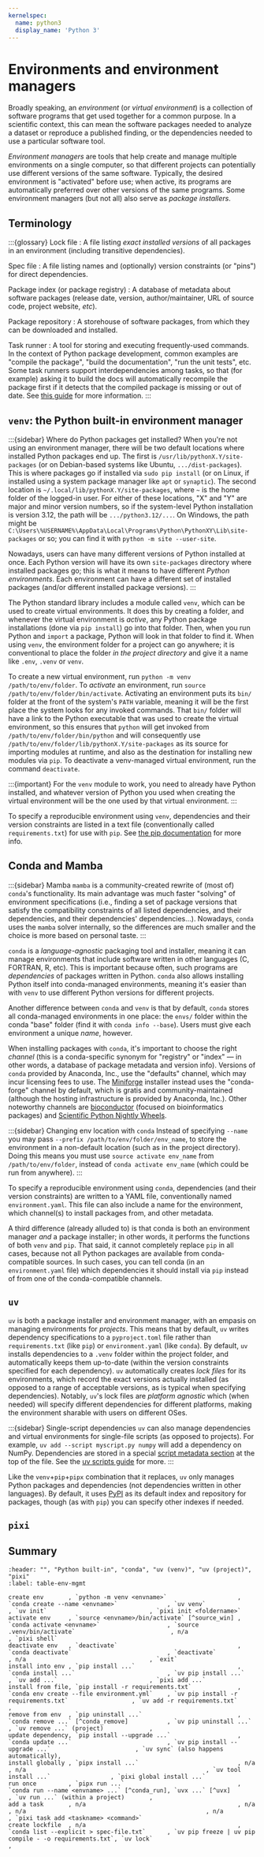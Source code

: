 ```yaml
---
kernelspec:
  name: python3
  display_name: 'Python 3'
---
```

# Environments and environment managers

Broadly speaking, an *environment* (or *virtual environment*) is a collection of software programs that get used together for a common purpose. In a scientific context, this can mean the software packages needed to analyze a dataset or reproduce a published finding, or the dependencies needed to use a particular software tool.

*Environment managers* are tools that help create and manage multiple environments on a single computer, so that different projects can potentially use different versions of the same software. Typically, the desired environment is "activated" before use; when active, its programs are automatically preferred over other versions of the same programs. Some environment managers (but not all) also serve as *package installers*.

## Terminology

:::{glossary}
Lock file
: A file listing *exact installed versions* of all packages in an environment (including transitive dependencies).

Spec file
: A file listing names and (optionally) version constraints (or "pins") for direct dependencies.

Package index (or package registry)
: A database of metadata about software packages (release date, version, author/maintainer, URL of source code, project website, *etc*).

Package repository
: A storehouse of software packages, from which they can be downloaded and installed.

Task runner
: A tool for storing and executing frequently-used commands. In the context of Python package development, common examples are "compile the package", "build the documentation", "run the unit tests", etc. Some task runners support interdependencies among tasks, so that (for example) asking it to build the docs will automatically recompile the package first if it detects that the compiled package is missing or out of date. See [this guide](https://learn.scientific-python.org/development/guides/tasks/) for more information.
:::

## `venv`: the Python built-in environment manager

:::{sidebar} Where do Python packages get installed?
When you're not using an environment manager, there will be two default locations where installed Python packages end up. The first is `/usr/lib/pythonX.Y/site-packages` (or on Debian-based systems like Ubuntu, `.../dist-packages`). This is where packages go if installed via `sudo pip install` (or on Linux, if installed using a system package manager like `apt` or `synaptic`).  The second location is `~/.local/lib/pythonX.Y/site-packages`, where `~` is the home folder of the logged-in user. For either of these locations, "X" and "Y" are major and minor version numbers, so if the system-level Python installation is version 3.12, the path will be `.../python3.12/...`.  On Windows, the path might be `C:\Users\%USERNAME%\AppData\Local\Programs\Python\PythonXY\Lib\site-packages` or so; you can find it with `python -m site --user-site`.

Nowadays, users can have many different versions of Python installed at once. Each Python version will have its own `site-packages` directory where installed packages go; this is what it means to have different *Python environments*. Each environment can have a different set of installed packages (and/or different installed package versions).
:::

The Python standard library includes a module called `venv`, which can be used to create virtual environments. It does this by creating a folder, and whenever the virtual environment is *active*, any Python package installations (done via `pip install`) go into that folder. Then, when you run Python and `import` a package, Python will look in that folder to find it.
When using `venv`, the environment folder for a project can go anywhere; it is conventional to place the folder *in the project directory* and give it a name like `.env`, `.venv` or `venv`.

To create a new virtual environment, run `python -m venv /path/to/env/folder`.  To *activate* an environment, run `source /path/to/env/folder/bin/activate`. Activating an environment puts its `bin/` folder at the front of the system's `PATH` variable, meaning it will be the first place the system looks for any invoked commands. That `bin/` folder will have a link to the Python executable that was used to create the virtual environment, so this ensures that `python` will get invoked from `/path/to/env/folder/bin/python` and will consequently use `/path/to/env/folder/lib/pythonX.Y/site-packages` as its source for importing modules at runtime, and also as the destination for installing new modules via `pip`. To deactivate a venv-managed virtual environment, run the command `deactivate`.

:::{important}
For the `venv` module to work, you need to already have Python installed, and whatever version of Python you used when creating the virtual environment will be the one used by that virtual environment.
:::

To specify a reproducible environment using `venv`, dependencies and their version constraints are listed in a text file (conventionally called `requirements.txt`) for use with `pip`. See [the pip documentation](https://pip.pypa.io/en/stable/reference/requirements-file-format/) for more info.


## Conda and Mamba

:::{sidebar} Mamba
`mamba` is a community-created rewrite of (most of) `conda`'s functionality. Its main advantage was much faster "solving" of environment specifications (i.e., finding a set of package versions that satisfy the compatibility constraints of all listed dependencies, and their dependencies, and their dependencies' dependencies...). Nowadays, `conda` uses the `mamba` solver internally, so the differences are much smaller and the choice is more based on personal taste.
:::

`conda` is a *language-agnostic* packaging tool and installer, meaning it can manage environments that include software written in other languages (C, FORTRAN, R, etc). This is important because often, such programs are *dependencies* of packages written in Python. `conda` also allows installing Python itself into conda-managed environments, meaning it's easier than with `venv` to use different Python versions for different projects.

Another difference between `conda` and `venv` is that by default, `conda` stores all conda-managed environments in one place: the `envs/` folder within the conda "base" folder (find it with `conda info --base`). Users must give each environment a unique *name*, however.

When installing packages with `conda`, it's important to choose the right *channel* (this is a conda-specific synonym for "registry" or "index" — in other words, a database of package metadata and version info). Versions of `conda` provided by Anaconda, Inc., use the "defaults" channel, which may incur licensing fees to use. The [Miniforge](https://conda-forge.org/download/) installer instead uses the "conda-forge" channel by default, which is gratis and community-maintained (although the hosting infrastructure is provided by Anaconda, Inc.). Other noteworthy channels are [bioconductor](https://bioconductor.org) (focused on bioinformatics packages) and [Scientific Python Nightly Wheels](https://anaconda.org/scientific-python-nightly-wheels/).

:::{sidebar} Changing env location with `conda`
Instead of specifying `--name` you may pass `--prefix /path/to/env/folder/env_name`, to store the environment in a non-default location (such as in the project directory). Doing this means you must use `source activate env_name` from `/path/to/env/folder`, instead of `conda activate env_name` (which could be run from anywhere).
:::

To specify a reproducible environment using `conda`, dependencies (and their version constraints) are written to a YAML file, conventionally named `environment.yaml`. This file can also include a name for the environment, which channel(s) to install packages from, and other metadata.

A third difference (already alluded to) is that conda is both an environment manager *and* a package installer; in other words, it performs the functions of both `venv` and `pip`. That said, it cannot completely replace `pip` in all cases, because not all Python packages are available from conda-compatible sources. In such cases, you can tell conda (in an `environment.yaml` file) which dependencies it should install via `pip` instead of from one of the conda-compatible channels.

## `uv`

`uv` is both a package installer and environment manager, with an empasis on managing environments for *projects*. This means that by default, `uv` writes dependency specifications to a `pyproject.toml` file rather than `requirements.txt` (like `pip`) or `environment.yaml` (like `conda`). By default, `uv` installs dependencies to a `.venv` folder within the project folder, and automatically keeps them up-to-date (within the version constraints specified for each dependency). `uv` automatically creates *lock files* for its environments, which record the exact versions actually installed (as opposed to a range of acceptable versions, as is typical when specifying dependencies). Notably, `uv`'s lock files are *platform agnostic* which (when needed) will specify different dependencies for different platforms, making the environment sharable with users on different OSes.

:::{sidebar} Single-script dependencies
`uv` can also manage dependencies and virtual environments for single-file scripts (as opposed to projects). For example, `uv add --script myscript.py numpy` will add a dependency on NumPy. Dependencies are stored in a special [script metadata section](https://packaging.python.org/en/latest/specifications/inline-script-metadata/) at the top of the file. See the [uv scripts guide](https://docs.astral.sh/uv/guides/scripts/) for more.
:::

Like the `venv`+`pip`+`pipx` combination that it replaces, `uv` only manages Python packages and dependencies (not dependencies written in other languages). By default, it uses [PyPI](https://pypi.org/) as its default index and repository for packages, though (as with `pip`) you can specify other indexes if needed.


## `pixi`



## Summary

```{csv-table} Environment manager comparison and cheat-sheet
:header: "", "Python built-in", "conda", "uv (venv)", "uv (project)", "pixi"
:label: table-env-mgmt

create env       , `python -m venv <envname>`                    , `conda create --name <envname>`              , `uv venv`                                             , `uv init`                             , `pixi init <foldername>`
activate env     , `source <envname>/bin/activate` [^source_win] , `conda activate <envname>`                   , `source .venv/bin/activate`                           , n/a                                   , `pixi shell`
deactivate env   , `deactivate`                                  , `conda deactivate`                           , `deactivate`                                          , n/a                                   , `exit`
install into env , `pip install ...`                             , `conda install ...`                          , `uv pip install ...`                                  , `uv add ...`                          , `pixi add ...`
install from file, `pip install -r requirements.txt`             , `conda env create --file environment.yml`    , `uv pip install -r requirements.txt`                  , `uv add -r requirements.txt`          ,
remove from env  , `pip uninstall ...`                           , `conda remove ...` [^conda_remove]           , `uv pip uninstall ...`                                , `uv remove ...` (project)             ,
update dependency, `pip install --upgrade ...`                   , `conda update ...`                           , `uv pip install --upgrade ...`                        , `uv sync` (also happens automatically),
install globally , `pipx install ...`                            , n/a                                          , n/a                                                   , `uv tool install ...`                 , `pixi global install ...`
run once         , `pipx run ...`                                , `conda run --name <envname> ...` [^conda_run], `uvx ...` [^uvx]                                      , `uv run ...` (within a project)       ,
add a task       , n/a                                           , n/a                                          , n/a                                                   , n/a                                   , `pixi task add <taskname> <command>`
create lockfile  , n/a                                           , `conda list --explicit > spec-file.txt`      , `uv pip freeze | uv pip compile - -o requirements.txt`, `uv lock`                             ,
```

[^source_win]: omit `source` on Windows
[^conda_remove]: `conda uninstall ...` also works
[^conda_run]: `my_env` must already exist and have `my_executable` installed in it
[^uvx]: alias for `uv tool run`
